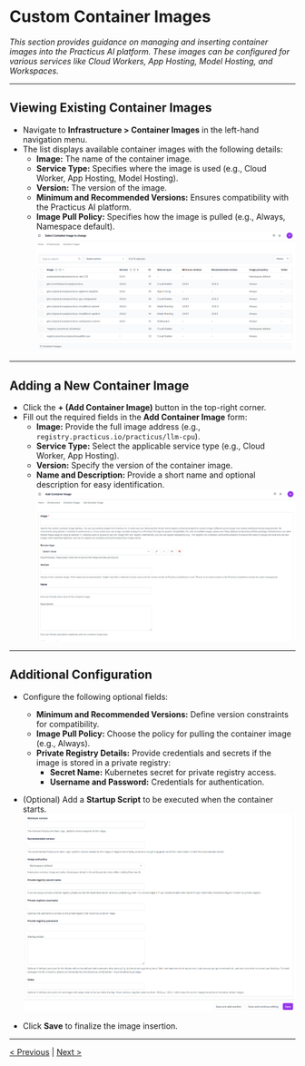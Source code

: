 # Custom Container Images

_This section provides guidance on managing and inserting container images into the Practicus AI platform. These images can be configured for various services like Cloud Workers, App Hosting, Model Hosting, and Workspaces._

---

## Viewing Existing Container Images

- Navigate to **Infrastructure > Container Images** in the left-hand navigation menu.  
- The list displays available container images with the following details:
   - **Image:** The name of the container image.
   - **Service Type:** Specifies where the image is used (e.g., Cloud Worker, App Hosting, Model Hosting).
   - **Version:** The version of the image.
   - **Minimum and Recommended Versions:** Ensures compatibility with the Practicus AI platform.
   - **Image Pull Policy:** Specifies how the image is pulled (e.g., Always, Namespace default).
   ![](img/viewing_images.png)

---

## Adding a New Container Image

- Click the **+ (Add Container Image)** button in the top-right corner.
- Fill out the required fields in the **Add Container Image** form:
   - **Image:** Provide the full image address (e.g., `registry.practicus.io/practicus/llm-cpu`).
   - **Service Type:** Select the applicable service type (e.g., Cloud Worker, App Hosting).
   - **Version:** Specify the version of the container image.
   - **Name and Description:** Provide a short name and optional description for easy identification.
![](img/create_image_01.png)

---

## Additional Configuration

- Configure the following optional fields:
   - **Minimum and Recommended Versions:** Define version constraints for compatibility.
   - **Image Pull Policy:** Choose the policy for pulling the container image (e.g., Always).
   - **Private Registry Details:** Provide credentials and secrets if the image is stored in a private registry:
     - **Secret Name:** Kubernetes secret for private registry access.
     - **Username and Password:** Credentials for authentication.

- (Optional) Add a **Startup Script** to be executed when the container starts.
![](img/create_image_02.png)

- Click **Save** to finalize the image insertion.

---

[< Previous](create-user-group.md) | [Next >](resources-management.md)